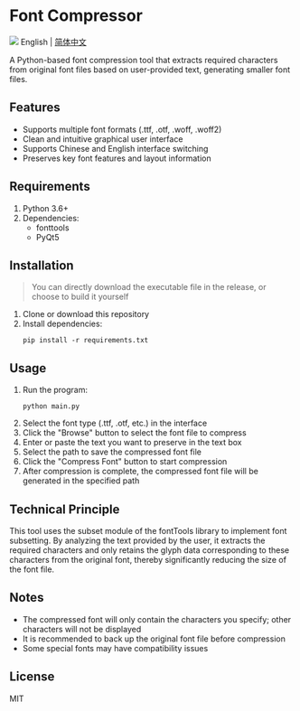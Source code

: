 # Font Compressor
![](https://cdn.jsdelivr.net/gh/binwenwu/picgo_02/img/20250518170744.png)
English | [简体中文](README.zh-CN.md)

A Python-based font compression tool that extracts required characters from original font files based on user-provided text, generating smaller font files.

## Features

- Supports multiple font formats (.ttf, .otf, .woff, .woff2)
- Clean and intuitive graphical user interface
- Supports Chinese and English interface switching
- Preserves key font features and layout information

## Requirements

1. Python 3.6+
2. Dependencies:
   - fonttools
   - PyQt5

## Installation
> You can directly download the executable file in the release, or choose to build it yourself
1. Clone or download this repository
2. Install dependencies:
   ```
   pip install -r requirements.txt
   ```

## Usage

1. Run the program:
   ```
   python main.py
   ```
2. Select the font type (.ttf, .otf, etc.) in the interface
3. Click the "Browse" button to select the font file to compress
4. Enter or paste the text you want to preserve in the text box
5. Select the path to save the compressed font file
6. Click the "Compress Font" button to start compression
7. After compression is complete, the compressed font file will be generated in the specified path

## Technical Principle

This tool uses the subset module of the fontTools library to implement font subsetting. By analyzing the text provided by the user, it extracts the required characters and only retains the glyph data corresponding to these characters from the original font, thereby significantly reducing the size of the font file.

## Notes

- The compressed font will only contain the characters you specify; other characters will not be displayed
- It is recommended to back up the original font file before compression
- Some special fonts may have compatibility issues

## License

MIT 
